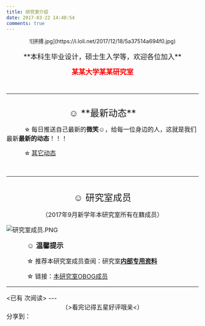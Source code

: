 ```yaml
---
title: 研究室介绍
date: 2017-03-22 14:40:54
comments: true
---
```


<center>![拼搏.jpg](https://i.loli.net/2017/12/18/5a37514a694f0.jpg)</center>

<br>
<center><font size=4>**本科生毕业设计，硕士生入学等，欢迎各位加入**</font>


<font color=red size=4>**某某大学某某研究室**</font></center>

<br>

---
 

<br>

<center><font size=5>☺ **最新动态**</font></center>


&nbsp;&nbsp;&nbsp;&nbsp;&nbsp;&nbsp;&nbsp;&nbsp;&nbsp;&nbsp;&nbsp;&nbsp;☆ <font size=3>每日推送自己最新的**微笑☺**，给每一位身边的人，这就是我们最新**最新的动态**！！！</font>

&nbsp;&nbsp;&nbsp;&nbsp;&nbsp;&nbsp;&nbsp;&nbsp;&nbsp;&nbsp;&nbsp;&nbsp;☆ <font size=3>[其它动态]()

<br>

---

<br>


<center><font size=5>☺ 研究室成员</font>

（2017年9月新学年本研究室所有在籍成员）</center>

![研究室成员.PNG](https://i.loli.net/2017/12/18/5a3751072e46f.png)


&nbsp;&nbsp;&nbsp;&nbsp;&nbsp;&nbsp;&nbsp;&nbsp;&nbsp;&nbsp;&nbsp;&nbsp;<font size=4>☺ **温馨提示**
</font>


&nbsp;&nbsp;&nbsp;&nbsp;&nbsp;&nbsp;&nbsp;&nbsp;&nbsp;&nbsp;&nbsp;&nbsp;☆ 推荐本研究室成员查阅：研究室[**内部专用资料**](http://PhDMeiwp.github.io/内部专用/)


&nbsp;&nbsp;&nbsp;&nbsp;&nbsp;&nbsp;&nbsp;&nbsp;&nbsp;&nbsp;&nbsp;&nbsp;☆ 链接：[本研究室OBOG成员](http://PhDMeiwp.github.io/OBOG成员/)


---

<span id="busuanzi_container_page_pv">
<已有 <span id="busuanzi_value_page_pv"></span> 次阅读>
</span>
---

<!-- 添加 五星投票插件 https://reuixiy.github.io/technology/computer/computer-aided-art/2017/06/09/hexo-next-optimization.html#wpac-rating -->
<div class="wp_rating">
<center>
（>看完记得五星好评哦亲<）</center>
<center><div id="wpac-rating"></div></center>
</div>
<script type="text/javascript">
wpac_init = window.wpac_init || [];
wpac_init.push({widget: 'Rating', id: 8679});
(function() {
    if ('WIDGETPACK_LOADED' in window) return;
    WIDGETPACK_LOADED = true;
    var mc = document.createElement('script');
    mc.type = 'text/javascript';
    mc.async = true;
    mc.src = 'https://embed.widgetpack.com/widget.js';
    var s = document.getElementsByTagName('script')[0]; s.parentNode.insertBefore(mc, s.nextSibling);
})();
</script>
<!-- 五星投票插件 代码结束 -->

<!-- JiaThis Button BEGIN -->
<div class="jiathis_style_24x24"><span class="jiathis_txt">分享到：</span>
     <a class="jiathis_button_weixin"></a><a class="jiathis_button_cqq"></a><a class="jiathis_button_tsina"></a><a class="jiathis_button_fb"></a><a class="jiathis_button_twitter"></a><a class="jiathis_button_googleplus"></a><a href="http://www.jiathis.com/share?uid=2128285" class="jiathis jiathis_txt jiathis_separator jtico jtico_jiathis" target="_blank"></a><a class="jiathis_counter_style"></a>
</div></div>
    <script type="text/javascript" >
       var jiathis_config={
	          data_track_clickback:true,
	          summary:"",
	          shortUrl:false,
	          hideMore:false
                         }
                 </script>
          <script type="text/javascript" src="http://v3.jiathis.com/code/jia.js?uid=2128285" charset="utf-8"></script>

 <!-- JiaThis Button END -->



